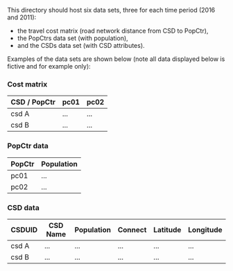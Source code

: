 This directory should host six data sets,
three for each time period (2016 and 2011):
 * the travel cost matrix (road network distance from CSD to PopCtr),
 * the PopCtrs data set (with population),
 * and the CSDs data set (with CSD attributes).

Examples of the data sets are shown below
(note all data displayed below is fictive and for example only):

### Cost matrix
| CSD / PopCtr | pc01     | pc02     |
| ---          | ---      | ---      |
| csd A        | ...      | ...      |
| csd B        | ...      | ...      |

### PopCtr data
| PopCtr   | Population |
| ---      | ---        |
| pc01     | ...        |
| pc02     | ...        |

### CSD data
| CSDUID   | CSD Name | Population | Connect | Latitude   | Longitude |
| ---      | ---      | ---        | ---     | ---        | ---       |
| csd A    | ...      | ...        | ...     | ...        | ...       |
| csd B    | ...      | ...        | ...     | ...        | ...       |
